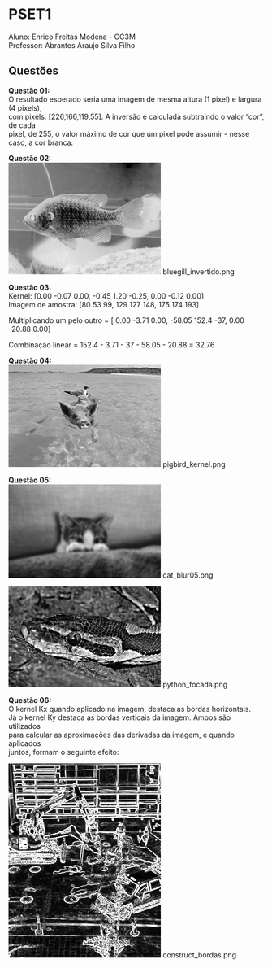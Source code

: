 # PSET1
Aluno: Enrico Freitas Modena - CC3M  
Professor: Abrantes Araujo Silva Filho
## Questões
**Questão 01:**  
O resultado esperado seria uma imagem de mesma altura (1 pixel) e largura (4 pixels),  
com pixels: [226,166,119,55]. A inversão é calculada subtraindo o valor “cor”, de cada  
pixel, de 255, o valor máximo de cor que um pixel pode assumir - nesse caso, a cor branca.

**Questão 02:**  
![alt text](https://github.com/enricofm/uvv_lp_1_cc3m/blob/main/bluegill_invertido.png)
bluegill_invertido.png

**Questão 03:**  
Kernel: [0.00 -0.07 0.00, -0.45 1.20 -0.25, 0.00 -0.12 0.00]  
Imagem de amostra: [80 53 99, 129 127 148, 175 174 193]  

Multiplicando um pelo outro = [ 0.00 -3.71 0.00, -58.05  152.4  -37, 0.00 -20.88 0.00]

Combinação linear = 152.4 - 3.71 - 37 - 58.05 - 20.88 = 32.76

**Questão 04:**  
![alt text](https://github.com/enricofm/uvv_lp_1_cc3m/blob/main/pigbird_kernel.png)
pigbird_kernel.png  

**Questão 05:**  
![alt text](https://github.com/enricofm/uvv_lp_1_cc3m/blob/main/cat_blur05.png)
cat_blur05.png  

![alt text](https://github.com/enricofm/uvv_lp_1_cc3m/blob/main/python_focada.png)
python_focada.png

**Questão 06:**  
O kernel Kx quando aplicado na imagem, destaca as bordas horizontais.  
Já o kernel Ky destaca as bordas verticais da imagem. Ambos são utilizados  
para calcular as aproximações das derivadas da imagem, e quando aplicados  
juntos, formam o seguinte efeito:

![alt text](https://github.com/enricofm/uvv_lp_1_cc3m/blob/main/construct_bordas.png)
construct_bordas.png
